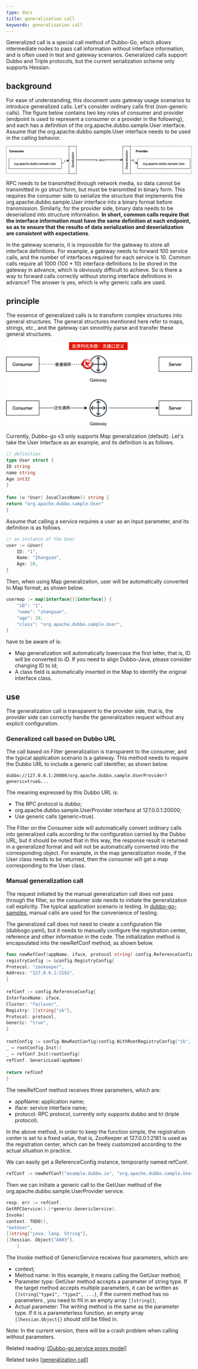 ```yaml
---
type: docs
title: generalization call
keywords: generalization call
---
```


Generalized call is a special call method of Dubbo-Go, which allows intermediate nodes to pass call information without interface information, and is often used in test and gateway scenarios. Generalized calls support Dubbo and Triple protocols, but the current serialization scheme only supports Hessian.

## background

For ease of understanding, this document uses gateway usage scenarios to introduce generalized calls. Let's consider ordinary calls first (non-generic calls). The figure below contains two key roles of consumer and provider (endpoint is used to represent a consumer or a provider in the following), and each has a definition of the org.apache.dubbo.sample.User interface. Assume that the org.apache.dubbo.sample.User interface needs to be used in the calling behavior.

![img](/imgs/docs3-v2/golang-sdk/concept/rpc/generic/1631941941270-86ce9845-5a88-4cb5-8c8a-da8ae7eeb4d5.png)

RPC needs to be transmitted through network media, so data cannot be transmitted in go struct form, but must be transmitted in binary form. This requires the consumer side to serialize the structure that implements the org.apache.dubbo.sample.User interface into a binary format before transmission. Similarly, for the provider side, binary data needs to be deserialized into structure information. **In short, common calls require that the interface information must have the same definition at each endpoint, so as to ensure that the results of data serialization and deserialization are consistent with expectations**.

In the gateway scenario, it is impossible for the gateway to store all interface definitions. For example, a gateway needs to forward 100 service calls, and the number of interfaces required for each service is 10. Common calls require all 1000 (100 * 10) interface definitions to be stored in the gateway in advance, which is obviously difficult to achieve. So is there a way to forward calls correctly without storing interface definitions in advance? The answer is yes, which is why generic calls are used.

## principle

The essence of generalized calls is to transform complex structures into general structures. The general structures mentioned here refer to maps, strings, etc., and the gateway can smoothly parse and transfer these general structures.

![img](/imgs/docs3-v2/golang-sdk/concept/rpc/generic/1632207075184-25939db4-f384-452e-a0b8-e1deff7971de.png)

Currently, Dubbo-go v3 only supports Map generalization (default). Let's take the User interface as an example, and its definition is as follows.

```go
// definition
type User struct {
ID string
name string
Age int32
}

func (u *User) JavaClassName() string {
return "org.apache.dubbo.sample.User"
}
```

Assume that calling a service requires a user as an input parameter, and its definition is as follows.

```go
// an instance of the User
user := &User{
    ID: "1",
    Name: "Zhangsan",
    Age: 20,
}
```

Then, when using Map generalization, user will be automatically converted to Map format, as shown below.

```go
usermap := map[interface{}]interface{} {
    "iD": "1",
    "name": "zhangsan",
    "age": 20,
    "class": "org.apache.dubbo.sample.User",
}
```

have to be aware of is:

- Map generalization will automatically lowercase the first letter, that is, ID will be converted to iD. If you need to align Dubbo-Java, please consider changing ID to Id;
- A class field is automatically inserted in the Map to identify the original interface class.

## use

The generalization call is transparent to the provider side, that is, the provider side can correctly handle the generalization request without any explicit configuration.

### Generalized call based on Dubbo URL

The call based on Filter generalization is transparent to the consumer, and the typical application scenario is a gateway. This method needs to require the Dubbo URL to include a generic call identifier, as shown below.

```plain
dubbo://127.0.0.1:20000/org.apache.dubbo.sample.UserProvider?generic=true&...
```

The meaning expressed by this Dubbo URL is:

- The RPC protocol is dubbo;
- org.apache.dubbo.sample.UserProvider interface at 127.0.0.1:20000;
- Use generic calls (generic=true).

The Filter on the Consumer side will automatically convert ordinary calls into generalized calls according to the configuration carried by the Dubbo URL, but it should be noted that in this way, the response result is returned in a generalized format and will not be automatically converted into the corresponding object. For example, in the map generalization mode, if the User class needs to be returned, then the consumer will get a map corresponding to the User class.

### Manual generalization call

The request initiated by the manual generalization call does not pass through the filter, so the consumer side needs to initiate the generalization call explicitly. The typical application scenario is testing. In [dubbo-go-samples](https://github.com/apache/dubbo-go-samples/tree/master/generic), manual calls are used for the convenience of testing.

The generalized call does not need to create a configuration file (dubbogo.yaml), but it needs to manually configure the registration center, reference and other information in the code. The initialization method is encapsulated into the newRefConf method, as shown below.

```go
func newRefConf(appName, iface, protocol string) config.ReferenceConfig {
registryConfig := &config.RegistryConfig{
Protocol: "zookeeper",
Address: "127.0.0.1:2181",
}

refConf := config.ReferenceConfig{
InterfaceName: iface,
Cluster: "failover",
Registry: []string{"zk"},
Protocol: protocol,
Generic: "true",
}

rootConfig := config.NewRootConfig(config.WithRootRegistryConfig("zk", registryConfig))
_ = rootConfig.Init()
_ = refConf.Init(rootConfig)
refConf. GenericLoad(appName)

return refConf
}
```

The newRefConf method receives three parameters, which are:

- appName: application name;
- iface: service interface name;
- protocol: RPC protocol, currently only supports dubbo and tri (triple protocol).

In the above method, in order to keep the function simple, the registration center is set to a fixed value, that is, ZooKeeper at 127.0.0.1:2181 is used as the registration center, which can be freely customized according to the actual situation in practice.

We can easily get a ReferenceConfig instance, temporarily named refConf.

```go
refConf := newRefConf("example.dubbo.io", "org.apache.dubbo.sample.UserProvider", "tri")
```

Then we can initiate a generic call to the GetUser method of the org.apache.dubbo.sample.UserProvider service.

```go
resp, err := refConf.
GetRPCService().(*generic.GenericService).
Invoke(
context. TODO(),
"GetUser",
[]string{"java. lang. String"},
[]hessian. Object{"A003"},
    )
```

The Invoke method of GenericService receives four parameters, which are:

- context;
- Method name: In this example, it means calling the GetUser method;
- Parameter type: GetUser method accepts a parameter of string type. If the target method accepts multiple parameters, it can be written as `[]string{"type1", "type2", ...}`, if the current method has no parameters , you need to fill in an empty array `[]string{}`;
- Actual parameter: The writing method is the same as the parameter type. If it is a parameterless function, an empty array `[]hessian.Object{}` should still be filled in.

Note: In the current version, there will be a crash problem when calling without parameters.

Related reading: [[Dubbo-go service proxy model]](https://blog.csdn.net/weixin_39860915/article/details/122738548)

Related tasks [[generalization call]](../../../tasks/rpc/generic/)